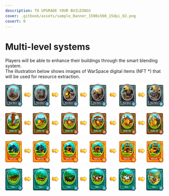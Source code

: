 ```yaml
---
description: TO UPGRADE YOUR BUILDINGS
cover: .gitbook/assets/sample_Banner_1500x500_15dpi_02.png
coverY: 0
---
```


# Multi-level systems

Players will be able to enhance their buildings through the smart blending system.\
The illustration below shows images of WarSpace digital items (NFT \*) that will be used for resource extraction.

![Stone Quarry produces STONE. STONE is used in the construction of new buildings. You can get it from a resource pack.](.gitbook/assets/stone.png)

![Lumber mill produces WOOD. Is used in the construction of new buildings. You can get it from a resource pack.](.gitbook/assets/wood.png)

![Gold mine produces GOLD. GOLD is needed so that your workers can mine resources. Each building consumes a fixed amount of GOLD. GOLD is used when crafting some buildings.](.gitbook/assets/gold.png)

![Farm produces food. FOOD is needed so that your workers can mine resources. Each building consumes a fixed amount of FOOD.](.gitbook/assets/farm.png)
